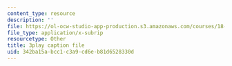 ```yaml
---
content_type: resource
description: ''
file: https://ol-ocw-studio-app-production.s3.amazonaws.com/courses/18-01sc-single-variable-calculus-fall-2010/342ba15abcc1c3a9cd6eb81d6528330d_zUEuKrxgHws.srt
file_type: application/x-subrip
resourcetype: Other
title: 3play caption file
uid: 342ba15a-bcc1-c3a9-cd6e-b81d6528330d
---
```

